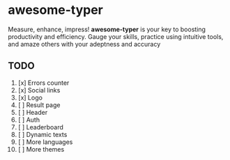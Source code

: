 # awesome-typer

Measure, enhance, impress! **awesome-typer** is your key to boosting productivity and efficiency. Gauge your skills, practice using intuitive tools, and amaze others with your adeptness and accuracy

## TODO

1. [x] Errors counter
2. [x] Social links
3. [x] Logo
4. [ ] Result page
5. [ ] Header
6. [ ] Auth
7. [ ] Leaderboard
8. [ ] Dynamic texts
9. [ ] More languages
10. [ ] More themes

